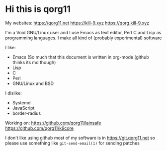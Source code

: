 Hi this is qorg11
=================

My websites: <https://qorg11.net> <https://kill-9.xyz>
<https://qorg.kill-9.xyz>

I\'m a Void GNU/Linux user and I use Emacs as text editor, Perl C and
Lisp as programming languages. I make all kind of (probably
experimental) software

I like:

-   Emacs (So much that this document is written in org-mode (github
    thinks its md though)
-   Lisp
-   C
-   Perl
-   GNU/Linux and BSD

I dislike:

-   Systemd
-   JavaScript
-   border-radius

Working on: <https://github.com/qorg11/lainsafe>
<https://github.com/qorg11/k9core>

I don't like using github most of my software is in
<https://git.qorg11.net> so please use something like
`git-send-email(1)` for sending patches
